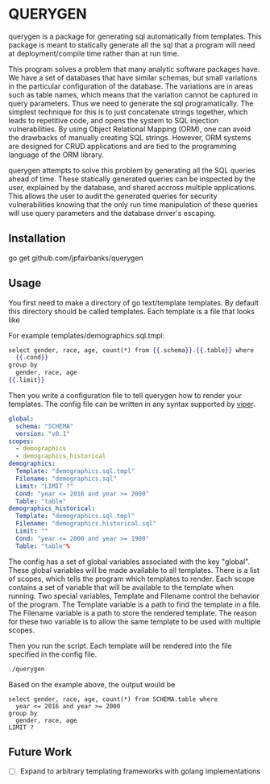 # QUERYGEN

querygen is a package for generating sql automatically from templates.
This package is meant to statically generate all the sql that a program will
need at deployment/compile time rather than at run time.

This program solves a problem that many analytic software packages have.
We have a set of databases that have similar schemas, but small variations in the
particular configuration of the database. The variations are in areas such as table 
names, which means that the variation cannot be captured in query parameters.
Thus we need to generate the sql programatically. 
The simplest technique for this is to just concatenate strings together, 
which leads to repetitive code, and opens the system to SQL injection vulnerabilities.
By using Object Relational Mapping (ORM), one can avoid the drawbacks of manually creating SQL strings.
However, ORM systems are designed for CRUD applications and are tied to the programming language of the ORM library.

querygen attempts to solve this problem by generating all the SQL queries ahead of time.
These statically generated queries can be inspected by the user, explained by the database, and shared accross multiple 
applications.
This allows the user to audit the generated queries for security vulnerabilities knowing that the only run time manipulation
of these queries will use query parameters and the database driver's escaping.


## Installation

go get github.com/jpfairbanks/querygen

## Usage

You first need to make a directory of go text/template templates.
By default this directory should be called templates.
Each template is a file that looks like 

For example templates/demographics.sql.tmpl:
```mustache
select gender, race, age, count(*) from {{.schema}}.{{.table}} where
  {{.cond}}
group by
  gender, race, age
{{.limit}}
```

Then you write a configuration file to tell querygen how to render your templates.
The config file can be written in any syntax supported by [viper](github.com/spf13/viper).

```yaml
global:
  schema: "SCHEMA"
  version: "v0.1"
scopes:
  - demographics
  - demographics_historical
demographics:
  Template: "demographics.sql.tmpl"
  Filename: "demographics.sql"
  Limit: "LIMIT ?"
  Cond: "year <= 2016 and year >= 2000"
  Table: "table"
demographics_historical:
  Template: "demographics.sql.tmpl"
  Filename: "demographics.historical.sql"
  Limit: ""
  Cond: "year <= 2000 and year >= 1900"
  Table: "table"%
```
The config has a set of global variables associated with the key "global".
These global variables will be made available to all templates.
There is a list of scopes, which tells the program which templates to render.
Each scope contains a set of variable that will be available to the template when running.
Two special variables, Template and Filename control the behavior of the program.
The Template variable is a path to find the template in a file.
The Filename variable is a path to store the rendered template.
The reason for these two variable is to allow the same template to be used with
multiple scopes.


Then you run the script. Each template will be rendered into the file specified in the config file.
```bash
./querygen 
```

Based on the example above, the output would be 

```postgresql
select gender, race, age, count(*) from SCHEMA.table where
  year <= 2016 and year >= 2000
group by
  gender, race, age
LIMIT ?
```

## Future Work

- [ ] Expand to arbitrary templating frameworks with golang implementations